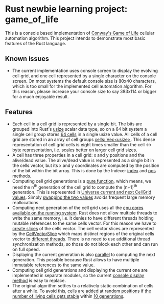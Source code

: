 # Rust newbie learning project: game_of_life
This is a console based implementation of [Conway's Game of Life](https://en.wikipedia.org/wiki/Conway%27s_Game_of_Life) cellular automation algorithm. This project intends to demonstrate most basic features of the Rust language.

## Known issues
- The current implementation uses console screen to display the evolving cell grid, and one cell represented by a single character on the console screen. On most systems the default console size is 80x40 characters, which is too small for the implemented cell automation algorithm. For this reason, please increase your console size to say 383x114 or bigger for a much enjoyable result.
## Features
- Each cell in a cell grid is represented by a single bit. The bits are grouped into Rust's [usize](https://github.com/kazinad/game_of_life/blob/master/src/cellgrid/mod.rs#L12) scalar data type, so on a 64 bit system a single cell group stores [64 cells](https://github.com/kazinad/game_of_life/blob/master/src/cellgrid/indexer.rs#L5) in a single usize value. All cells of a cell grid are stored in an array of cell groups [cells: Vec\<usize>](https://github.com/kazinad/game_of_life/blob/master/src/cellgrid/cellgrid.rs#L7). This dense representation of cell grid cells is eight times smaller than the cell <-> byte representation, i.e. scales better on larger cell grid sizes.
- A cell has three properties in a cell grid: x and y positions and the alive/dead value. The alive/dead value is represented as a single bit in the cells vector, but its x and y coordinates are computed by the position of the bit within the bit array. This is done by the Indexer [index](https://github.com/kazinad/game_of_life/blob/master/src/cellgrid/indexer.rs#L55) and [pos](https://github.com/kazinad/game_of_life/blob/master/src/cellgrid/indexer.rs#L70) methods.
- Computing cell grid generations is a [pure function](https://en.wikipedia.org/wiki/Conway%27s_Game_of_Life#Rules), which means, we need the n<sup>th</sup> generation of the cell grid to compute the (n+1)<sup>th</sup> generation. This is represented in [Universe current and next CellGrid values](https://github.com/kazinad/game_of_life/blob/master/src/universe.rs#L9-L10). Simply [swapping the two values](https://github.com/kazinad/game_of_life/blob/master/src/universe.rs#L41) avoids frequent large memory reallocations.
- Computing next generation of the cell grid uses all the [cpu cores available on the running system](https://github.com/kazinad/game_of_life/blob/master/src/universe.rs#L34). Rust does not allow multiple threads to write the same memory, i.e. it denies to have different threads holding mutable references to the same cells vector. For this reason we have to [create slices](https://github.com/kazinad/game_of_life/blob/master/src/cellgrid/cellgrid_slice.rs#L4) of the cells vector. The cell vector slices are represented by the [CellVectorSlice](https://github.com/kazinad/game_of_life/blob/master/src/cellgrid/cellgrid_slice.rs#L35) which maps distinct regions of the original cells vector to [different threads](https://github.com/kazinad/game_of_life/blob/master/src/universe.rs#L36-L39). There is no need to use additional thread synchronization methods, so those do not block each other and can run on full speed.
- Displaying the current generation is also [parallel](https://github.com/kazinad/game_of_life/blob/master/src/main.rs#L48-L62) to computing the next generation. This possible because Rust allows to have multiple immutable references to the same value.
- Computing cell grid generations and displaying the current one are implemented in separate modules, so the current [console display method](https://github.com/kazinad/game_of_life/blob/master/src/screen.rs#L8) is easy to replace.
- The original algorithm settles to a relatively static combination of cells after a while. To avoid this, [cells are added at random positions](https://github.com/kazinad/game_of_life/blob/master/src/universe.rs#L47) if [the number of living cells gets stable](https://github.com/kazinad/game_of_life/blob/master/src/universe.rs#L53-L64) within [10 generations](https://github.com/kazinad/game_of_life/blob/master/src/universe.rs#L6).
